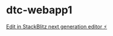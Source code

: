 # dtc-webapp1

[Edit in StackBlitz next generation editor ⚡️](https://stackblitz.com/~/github.com/somikra/dtc-webapp1)